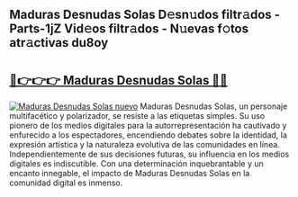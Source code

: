 ## Maduras Desnudas Solas D𝚎sn𝚞dos filtr𝚊dos - Parts-1jZ Vid𝚎os filtr𝚊dos - N𝚞evas f𝚘tos atr𝚊ctivas du8oy

# <h2><a href="http://mbbvx4l.tromn.icu/?c=Maduras+Desnudas+Solas">🔗👉👉👉 Maduras Desnudas Solas 🔗🔗</a></h2>

[![Maduras Desnudas Solas nuevo](https://i.imgur.com/pEAQMta.gif)](http://mbbvx4l.tromn.icu/?c=Maduras+Desnudas+Solas)
Maduras Desnudas Solas, un personaje multifacético y polarizador, se resiste a las etiquetas simples. Su uso pionero de los medios digitales para la autorrepresentación ha cautivado y enfurecido a los espectadores, encendiendo debates sobre la identidad, la expresión artística y la naturaleza evolutiva de las comunidades en línea. Independientemente de sus decisiones futuras, su influencia en los medios digitales es indiscutible. Con una determinación inquebrantable y un encanto innegable, el impacto de Maduras Desnudas Solas en la comunidad digital es inmenso.
